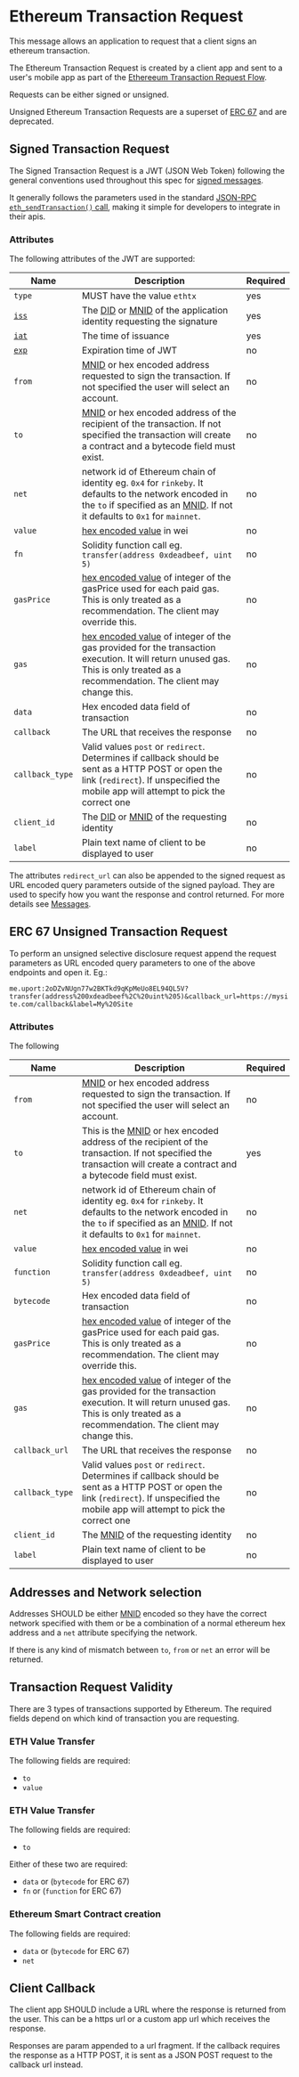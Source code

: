 # Ethereum Transaction Request

This message allows an application to request that a client signs an ethereum transaction.

The Ethereum Transaction Request is created by a client app and sent to a user's mobile app as part of the [Ethereeum Transaction Request Flow](../flows/tx.md).

Requests can be either signed or unsigned.

Unsigned Ethereum Transaction Requests are a superset of [ERC 67](https://github.com/ethereum/EIPs/issues/67) and are deprecated.

## Signed Transaction Request

The Signed Transaction Request is a JWT (JSON Web Token) following the general conventions used throughout this spec for [signed messages](./index.md#json-web-token).

It generally follows the parameters used in the standard [JSON-RPC `eth_sendTransaction()` call](https://github.com/ethereum/wiki/wiki/JSON-RPC#eth_sendtransaction), making it simple for developers to integrate in their apis.

### Attributes

The following attributes of the JWT are supported:

Name | Description | Required
---- | ----------- | --------
`type` | MUST have the value `ethtx` | yes
[`iss`](https://tools.ietf.org/html/rfc7519#section-4.1.1) | The [DID](https://w3c-ccg.github.io/did-spec) or [MNID](https://github.com/uport-project/mnid) of the application identity requesting the signature| yes
[`iat`](https://tools.ietf.org/html/rfc7519#section-4.1.6) | The time of issuance | yes
[`exp`](https://tools.ietf.org/html/rfc7519#section-4.1.4) | Expiration time of JWT | no
`from` | [MNID](https://github.com/uport-project/mnid) or hex encoded address requested to sign the transaction. If not specified the user will select an account. | no
`to` | [MNID](https://github.com/uport-project/mnid) or hex encoded address of the recipient of the transaction. If not specified the transaction will create a contract and a bytecode field must exist. | no
`net` | network id of Ethereum chain of identity eg. `0x4` for `rinkeby`. It defaults to the network encoded in the `to` if specified as an [MNID](https://github.com/uport-project/mnid). If not it defaults to `0x1` for `mainnet`. | no
`value` | [hex encoded value](https://github.com/ethereum/wiki/wiki/JSON-RPC#hex-value-encoding) in wei | no
`fn` | Solidity function call eg. `transfer(address 0xdeadbeef, uint 5)` | no
`gasPrice` | [hex encoded value](https://github.com/ethereum/wiki/wiki/JSON-RPC#hex-value-encoding) of integer of the gasPrice used for each paid gas. This is only treated as a recommendation. The client may override this. | no
`gas` | [hex encoded value](https://github.com/ethereum/wiki/wiki/JSON-RPC#hex-value-encoding) of integer of the gas provided for the transaction execution. It will return unused gas. This is only treated as a recommendation. The client may change this. | no
`data` | Hex encoded data field of transaction | no
`callback` | The URL that receives the response | no
`callback_type` | Valid values `post` or `redirect`. Determines if callback should be sent as a HTTP POST or open the link (`redirect`). If unspecified the mobile app will attempt to pick the correct one| no
`client_id` | The [DID](https://w3c-ccg.github.io/did-spec) or [MNID](https://github.com/uport-project/mnid) of the requesting identity | no
`label` | Plain text name of client to be displayed to user | no

The attributes `redirect_url` can also be appended to the signed request as URL encoded query parameters outside of the signed payload. They are used to specify how you want the response and control returned. For more details see [Messages](./index.md#json-web-token).


## ERC 67 Unsigned Transaction Request

To perform an unsigned selective disclosure request append the request parameters as URL encoded query parameters to one of the above endpoints and open it. Eg.:

`me.uport:2oDZvNUgn77w2BKTkd9qKpMeUo8EL94QL5V?transfer(address%200xdeadbeef%2C%20uint%205)&callback_url=https://mysite.com/callback&label=My%20Site`

### Attributes

The following

Name | Description | Required
---- | ----------- | --------
`from` | [MNID](https://github.com/uport-project/mnid) or hex encoded address requested to sign the transaction. If not specified the user will select an account. | no
`to` | This is the  [MNID](https://github.com/uport-project/mnid) or hex encoded address of the recipient of the transaction. If not specified the transaction will create a contract and a bytecode field must exist. | yes
`net` | network id of Ethereum chain of identity eg. `0x4` for `rinkeby`. It defaults to the network encoded in the `to` if specified as an [MNID](https://github.com/uport-project/mnid). If not it defaults to `0x1` for `mainnet`. | no
`value` | [hex encoded value](https://github.com/ethereum/wiki/wiki/JSON-RPC#hex-value-encoding) in wei | no
`function` | Solidity function call eg. `transfer(address 0xdeadbeef, uint 5)` | no
`bytecode` | Hex encoded data field of transaction | no
`gasPrice` | [hex encoded value](https://github.com/ethereum/wiki/wiki/JSON-RPC#hex-value-encoding) of integer of the gasPrice used for each paid gas. This is only treated as a recommendation. The client may override this. | no
`gas` | [hex encoded value](https://github.com/ethereum/wiki/wiki/JSON-RPC#hex-value-encoding) of integer of the gas provided for the transaction execution. It will return unused gas. This is only treated as a recommendation. The client may change this. | no
`callback_url` | The URL that receives the response | no
`callback_type` | Valid values `post` or `redirect`. Determines if callback should be sent as a HTTP POST or open the link (`redirect`). If unspecified the mobile app will attempt to pick the correct one| no
`client_id` | The [MNID](https://github.com/uport-project/mnid) of the requesting identity | no
`label` | Plain text name of client to be displayed to user | no

## Addresses and Network selection

Addresses SHOULD be either [MNID](https://github.com/uport-project/mnid) encoded so they have the correct network specified with them or be a combination of a normal ethereum hex address and a `net` attribute specifying the network.

If there is any kind of mismatch between `to`, `from` or `net` an error will be returned.

## Transaction Request Validity

There are 3 types of transactions supported by Ethereum. The required fields depend on which kind of transaction you are requesting.

### ETH Value Transfer

The following fields are required:

- `to`
- `value`

### ETH Value Transfer

The following fields are required:

- `to`

Either of these two are required:

- `data` or (`bytecode` for ERC 67)
- `fn` or (`function` for ERC 67)

### Ethereum Smart Contract creation

The following fields are required:

- `data` or (`bytecode` for ERC 67)
- `net`

## Client Callback

The client app SHOULD include a URL where the response is returned from the user. This can be a https url or a custom app url which receives the response.

Responses are param appended to a url fragment. If the callback requires the response as a HTTP POST, it is sent as a JSON POST request to the callback url instead.
